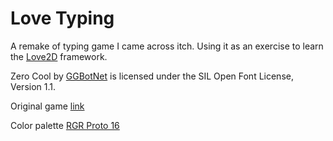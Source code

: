 # Love Typing

A remake of typing game I came across itch. Using it as an exercise to learn the [Love2D](https://love2d.org/) framework.

Zero Cool by [GGBotNet](https://www.ggbot.net/fonts/) is licensed under the SIL Open Font License, Version 1.1.

Original game [link](https://mantequilla525.itch.io/word-chain)

Color palette  [RGR Proto 16](https://lospec.com/palette-list/rgr-proto16)



